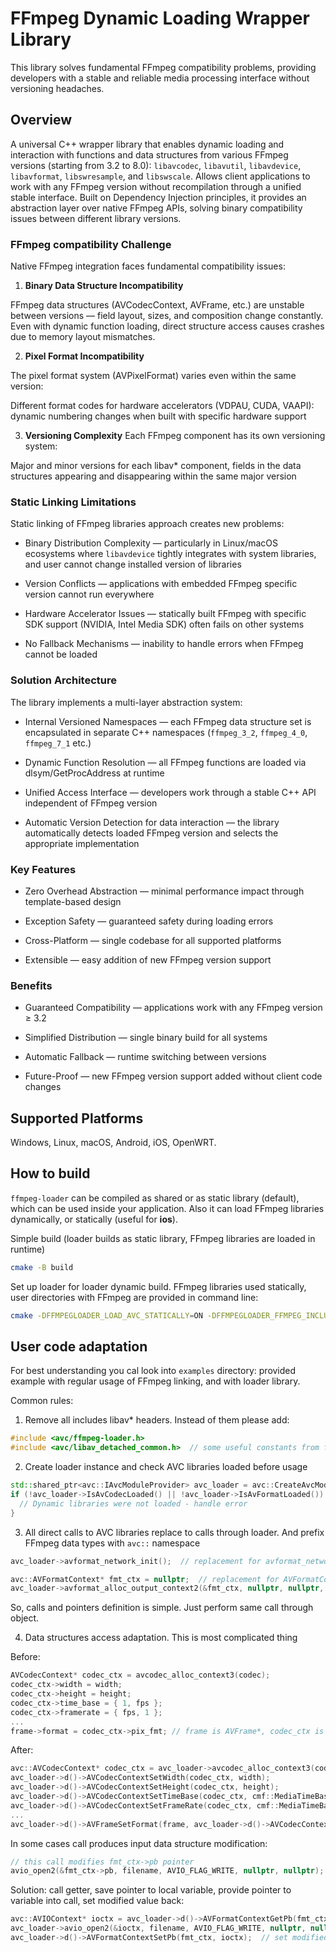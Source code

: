 # FFmpeg Dynamic Loading Wrapper Library

This library solves fundamental FFmpeg compatibility problems, providing developers with a stable and reliable media processing interface without versioning headaches.


## Overview

A universal C++ wrapper library that enables dynamic loading and interaction with functions and data structures from various FFmpeg versions (starting from 3.2 to 8.0): `libavcodec`, `libavutil`, `libavdevice`, `libavformat`, `libswresample`, and `libswscale`. 
Allows client applications to work with any FFmpeg version without recompilation through a unified stable interface.
Built on Dependency Injection principles, it provides an abstraction layer over native FFmpeg APIs, solving binary compatibility issues between different library versions.

### FFmpeg compatibility Challenge

Native FFmpeg integration faces fundamental compatibility issues:

1. **Binary Data Structure Incompatibility**

FFmpeg data structures (AVCodecContext, AVFrame, etc.) are unstable between versions — field layout, sizes, and composition change constantly. Even with dynamic function loading, direct structure access causes crashes due to memory layout mismatches.

2. **Pixel Format Incompatibility**

The pixel format system (AVPixelFormat) varies even within the same version:

Different format codes for hardware accelerators (VDPAU, CUDA, VAAPI): dynamic numbering changes when built with specific hardware support

3. **Versioning Complexity**
Each FFmpeg component has its own versioning system:

Major and minor versions for each libav* component, fields in the data structures appearing and disappearing within the same major version


### Static Linking Limitations

Static linking of FFmpeg libraries approach creates new problems:

* Binary Distribution Complexity — particularly in Linux/macOS ecosystems where `libavdevice` tightly integrates with system libraries, and user cannot change installed version of libraries

* Version Conflicts — applications with embedded FFmpeg specific version cannot run everywhere

* Hardware Accelerator Issues — statically built FFmpeg with specific SDK support (NVIDIA, Intel Media SDK) often fails on other systems

* No Fallback Mechanisms — inability to handle errors when FFmpeg cannot be loaded

### Solution Architecture

The library implements a multi-layer abstraction system:

* Internal Versioned Namespaces — each FFmpeg data structure set is encapsulated in separate C++ namespaces (`ffmpeg_3_2`, `ffmpeg_4_0`, `ffmpeg_7_1` etc.)

* Dynamic Function Resolution — all FFmpeg functions are loaded via dlsym/GetProcAddress at runtime

* Unified Access Interface — developers work through a stable C++ API independent of FFmpeg version

* Automatic Version Detection for data interaction — the library automatically detects loaded FFmpeg version and selects the appropriate implementation


### Key Features

* Zero Overhead Abstraction — minimal performance impact through template-based design

* Exception Safety — guaranteed safety during loading errors

* Cross-Platform — single codebase for all supported platforms

* Extensible — easy addition of new FFmpeg version support


### Benefits

* Guaranteed Compatibility — applications work with any FFmpeg version ≥ 3.2

* Simplified Distribution — single binary build for all systems

* Automatic Fallback — runtime switching between versions

* Future-Proof — new FFmpeg version support added without client code changes


## Supported Platforms

Windows, Linux, macOS, Android, iOS, OpenWRT.


## How to build

`ffmpeg-loader` can be compiled as shared or as static library (default), which can be used inside your application.
Also it can load FFmpeg libraries dynamically, or statically (useful for **ios**).


Simple build (loader builds as static library, FFmpeg libraries are loaded in runtime)
```bash
cmake -B build
```

Set up loader for loader dynamic build. FFmpeg libraries used statically, user directories with FFmpeg are provided in command line:
```bash
cmake -DFFMPEGLOADER_LOAD_AVC_STATICALLY=ON -DFFMPEGLOADER_FFMPEG_INCLUDE_DIR="n:\ffmpeg\include\other" -DFFMPEGLOADER_FFMPEG_LIB_DIR="n:\ffmpeg\lib\win_x86_64" -B build
```


## User code adaptation

For best understanding you cal look into `examples` directory: provided example with regular usage of FFmpeg linking, and with loader library.

Common rules:

1. Remove all includes libav* headers. Instead of them please add:
```cpp
#include <avc/ffmpeg-loader.h>
#include <avc/libav_detached_common.h>  // some useful constants from ffmpeg
```

2. Create loader instance and check AVC libraries loaded before usage
```cpp
std::shared_ptr<avc::IAvcModuleProvider> avc_loader = avc::CreateAvcModuleProvider3();
if (!avc_loader->IsAvCodecLoaded() || !avc_loader->IsAvFormatLoaded()) {
  // Dynamic libraries were not loaded - handle error
}
```

3. All direct calls to AVC libraries replace to calls through loader. And prefix FFmpeg data types with `avc::` namespace
```cpp
avc_loader->avformat_network_init();  // replacement for avformat_network_init()

avc::AVFormatContext* fmt_ctx = nullptr;  // replacement for AVFormatContext* fmt_ctx = nullptr
avc_loader->avformat_alloc_output_context2(&fmt_ctx, nullptr, nullptr, filename); // replacement for avformat_alloc_output_context2(&fmt_ctx, nullptr, nullptr, filename)

```

So, calls and pointers definition is simple. Just perform same call through object.

4. Data structures access adaptation. This is most complicated thing

Before:
```cpp
AVCodecContext* codec_ctx = avcodec_alloc_context3(codec);
codec_ctx->width = width;
codec_ctx->height = height;
codec_ctx->time_base = { 1, fps };
codec_ctx->framerate = { fps, 1 };
...
frame->format = codec_ctx->pix_fmt; // frame is AVFrame*, codec_ctx is AVCodecContext*

```

After:
```cpp
avc::AVCodecContext* codec_ctx = avc_loader->avcodec_alloc_context3(codec);
avc_loader->d()->AVCodecContextSetWidth(codec_ctx, width);
avc_loader->d()->AVCodecContextSetHeight(codec_ctx, height);
avc_loader->d()->AVCodecContextSetTimeBase(codec_ctx, cmf::MediaTimeBase(1, fps));
avc_loader->d()->AVCodecContextSetFrameRate(codec_ctx, cmf::MediaTimeBase(fps, 1));
...
avc_loader->d()->AVFrameSetFormat(frame, avc_loader->d()->AVCodecContextGetPixFmt(codec_ctx));
```

In some cases call produces input data structure modification:
```cpp
// this call modifies fmt_ctx->pb pointer
avio_open2(&fmt_ctx->pb, filename, AVIO_FLAG_WRITE, nullptr, nullptr);
```

Solution: call getter, save pointer to local variable, provide pointer to variable into call, set modified value back:
```cpp
avc::AVIOContext* ioctx = avc_loader->d()->AVFormatContextGetPb(fmt_ctx);
avc_loader->avio_open2(&ioctx, filename, AVIO_FLAG_WRITE, nullptr, nullptr);
avc_loader->d()->AVFormatContextSetPb(fmt_ctx, ioctx);  // set modified AVIOContext to pb
```

